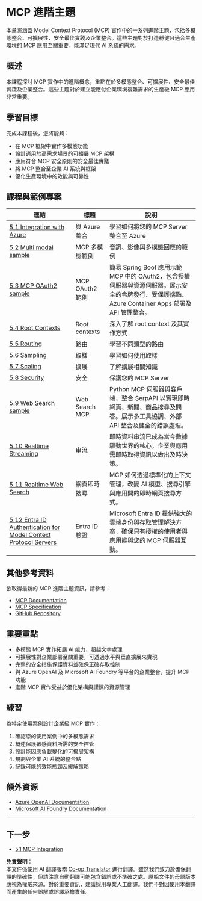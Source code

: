 <!--
CO_OP_TRANSLATOR_METADATA:
{
  "original_hash": "b96f2864e0bcb6fae9b4926813c3feb1",
  "translation_date": "2025-06-26T13:44:24+00:00",
  "source_file": "05-AdvancedTopics/README.md",
  "language_code": "tw"
}
-->
# MCP 進階主題

本章將涵蓋 Model Context Protocol (MCP) 實作中的一系列進階主題，包括多模態整合、可擴展性、安全最佳實踐及企業整合。這些主題對於打造穩健且適合生產環境的 MCP 應用至關重要，能滿足現代 AI 系統的需求。

## 概述

本課程探討 MCP 實作中的進階概念，重點在於多模態整合、可擴展性、安全最佳實踐及企業整合。這些主題對於建立能應付企業環境複雜需求的生產級 MCP 應用非常重要。

## 學習目標

完成本課程後，您將能夠：

- 在 MCP 框架中實作多模態功能
- 設計適用於高需求場景的可擴展 MCP 架構
- 應用符合 MCP 安全原則的安全最佳實踐
- 將 MCP 整合至企業 AI 系統與框架
- 優化生產環境中的效能與可靠性

## 課程與範例專案

| 連結 | 標題 | 說明 |
|------|-------|-------------|
| [5.1 Integration with Azure](./mcp-integration/README.md) | 與 Azure 整合 | 學習如何將您的 MCP Server 整合至 Azure |
| [5.2 Multi modal sample](./mcp-multi-modality/README.md) | MCP 多模態範例 | 音訊、影像與多模態回應的範例 |
| [5.3 MCP OAuth2 sample](../../../05-AdvancedTopics/mcp-oauth2-demo) | MCP OAuth2 範例 | 簡易 Spring Boot 應用示範 MCP 中的 OAuth2，包含授權伺服器與資源伺服器。展示安全的令牌發行、受保護端點、Azure Container Apps 部署及 API 管理整合。 |
| [5.4 Root Contexts](./mcp-root-contexts/README.md) | Root contexts | 深入了解 root context 及其實作方式 |
| [5.5 Routing](./mcp-routing/README.md) | 路由 | 學習不同類型的路由 |
| [5.6 Sampling](./mcp-sampling/README.md) | 取樣 | 學習如何使用取樣 |
| [5.7 Scaling](./mcp-scaling/README.md) | 擴展 | 了解擴展相關知識 |
| [5.8 Security](./mcp-security/README.md) | 安全 | 保護您的 MCP Server |
| [5.9 Web Search sample](./web-search-mcp/README.md) | Web Search MCP | Python MCP 伺服器與客戶端，整合 SerpAPI 以實現即時網頁、新聞、商品搜尋及問答。展示多工具協調、外部 API 整合及健全的錯誤處理。 |
| [5.10 Realtime Streaming](./mcp-realtimestreaming/README.md) | 串流 | 即時資料串流已成為當今數據驅動世界的核心，企業與應用需即時取得資訊以做出及時決策。 |
| [5.11 Realtime Web Search](./mcp-realtimesearch/README.md) | 網頁即時搜尋 | MCP 如何透過標準化的上下文管理，改變 AI 模型、搜尋引擎與應用間的即時網頁搜尋方式。 |
| [5.12  Entra ID Authentication for Model Context Protocol Servers](./mcp-security-entra/README.md) | Entra ID 驗證 | Microsoft Entra ID 提供強大的雲端身份與存取管理解決方案，確保只有授權的使用者與應用能與您的 MCP 伺服器互動。 |

## 其他參考資料

欲取得最新的 MCP 進階主題資訊，請參考：
- [MCP Documentation](https://modelcontextprotocol.io/)
- [MCP Specification](https://spec.modelcontextprotocol.io/)
- [GitHub Repository](https://github.com/modelcontextprotocol)

## 重要重點

- 多模態 MCP 實作拓展 AI 能力，超越文字處理
- 可擴展性對企業部署至關重要，可透過水平與垂直擴展來實現
- 完整的安全措施保護資料並確保正確存取控制
- 與 Azure OpenAI 及 Microsoft AI Foundry 等平台的企業整合，提升 MCP 功能
- 進階 MCP 實作受益於優化架構與謹慎的資源管理

## 練習

為特定使用案例設計企業級 MCP 實作：

1. 確認您的使用案例中的多模態需求
2. 概述保護敏感資料所需的安全控管
3. 設計能因應負載變化的可擴展架構
4. 規劃與企業 AI 系統的整合點
5. 記錄可能的效能瓶頸及緩解策略

## 額外資源

- [Azure OpenAI Documentation](https://learn.microsoft.com/en-us/azure/ai-services/openai/)
- [Microsoft AI Foundry Documentation](https://learn.microsoft.com/en-us/ai-services/)

---

## 下一步

- [5.1 MCP Integration](./mcp-integration/README.md)

**免責聲明**：  
本文件係使用 AI 翻譯服務 [Co-op Translator](https://github.com/Azure/co-op-translator) 進行翻譯。雖然我們致力於確保翻譯的準確性，但請注意自動翻譯可能包含錯誤或不準確之處。原始文件的母語版本應視為權威來源。對於重要資訊，建議採用專業人工翻譯。我們不對因使用本翻譯而產生的任何誤解或誤譯承擔責任。